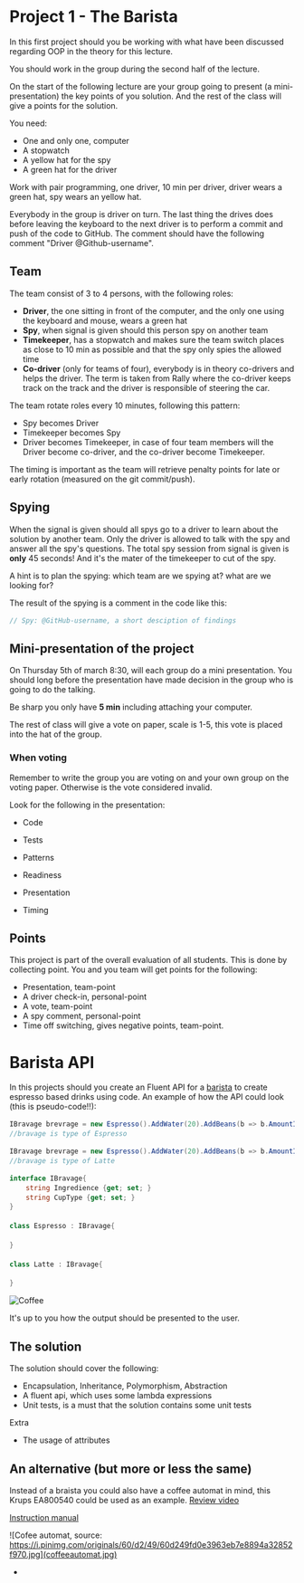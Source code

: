 # Project 1 - The Barista
In this first project should you be working with what have been discussed regarding OOP in the theory for this lecture.

You should work in the group during the second half of the lecture.

On the start of the following lecture are your group going to present (a mini-presentation) the key points of you solution. And the rest of the class will give a points for the solution.

You need:

* One and only one, computer
* A stopwatch
* A yellow hat for the spy
* A green hat for the driver

Work with pair programming, one driver, 10 min per driver, driver wears a green hat, spy wears an yellow hat.

Everybody in the group is driver on turn. The last thing the drives does before leaving the keyboard to the next driver is to perform a commit and push of the code to GitHub. The comment should have the following comment "Driver @Github-username".

## Team

The team consist of 3 to 4 persons, with the following roles:

- **Driver**, the one sitting in front of the computer, and the only one using the keyboard and mouse, wears a green hat
- **Spy**, when signal is given should this person spy on another team
- **Timekeeper**, has a stopwatch and makes sure the team switch places as close to 10 min as possible and that the spy only spies the allowed time
- **Co-driver** (only for teams of four), everybody is in theory co-drivers and helps the driver. The term is taken from Rally where the co-driver keeps track on the track and the driver is responsible of steering the car.

The team rotate roles every 10 minutes, following this pattern:

* Spy becomes Driver
* Timekeeper becomes Spy
* Driver becomes Timekeeper, in case of four team members will the Driver become co-driver, and the co-driver become Timekeeper.

The timing is important as the team will retrieve penalty points for late or early rotation (measured on the git commit/push).

## Spying

When the signal is given should all spys go to a driver to learn about the solution by another team. Only the driver is allowed to talk with the spy and answer all the spy's questions. The total spy session from signal is given is **only** 45 seconds! And it's the mater of the timekeeper to cut of the spy.

A hint is to plan the spying: which team are we spying at? what are we looking for?

The result of the spying is a comment in the code like this:

```C#
// Spy: @GitHub-username, a short desciption of findings
```

## Mini-presentation of the project

On Thursday 5th of march 8:30, will each group do a mini presentation. You should long before the presentation have made decision in the group who is going to do the talking.

Be sharp you only have **5 min** including attaching your computer.

The rest of class will give a vote on paper, scale is 1-5, this vote is placed into the hat of the group.

### When voting

Remember to write the group you are voting on and your own group on the voting paper. Otherwise is the vote considered invalid.

Look for the following in the presentation:

- Code
- Tests
- Patterns
- Readiness
- Presentation

- Timing

## Points

This project is part of the overall evaluation of all students. This is done by collecting point. You and you team will get points for the following:

- Presentation, team-point
- A driver check-in, personal-point
- A vote, team-point
- A spy comment, personal-point
- Time off switching, gives negative points, team-point.

# Barista API
In this projects should you create an Fluent API for a [barista](https://en.wikipedia.org/wiki/Barista) to create espresso based drinks using code. An example of how the API could look (this is pseudo-code!!):

```c#
IBravage brevrage = new Espresso().AddWater(20).AddBeans(b => b.AmountInG = 5 && b.Sort = CoffeSorts.Robusta).ToBravage();
//bravage is type of Espresso
```





```c#
IBravage brevrage = new Espresso().AddWater(20).AddBeans(b => b.AmountInG = 7 && b.Sort = CoffeSorts.Robusta).AddMilk().ToBravage();
//bravage is type of Latte
```





```C#
interface IBravage{
	string Ingredience {get; set; }
    string CupType {get; set; }
}

class Espresso : IBravage{
	
}

class Latte : IBravage{
    
}
```



![Coffee](https://i.pinimg.com/474x/f0/16/57/f01657c547416ccac3bf3f3577b04910--coffee-cafe-coffee-shops.jpg)





It's up to you how the output should be presented to the user.

## The solution 

The solution should cover the following:

- Encapsulation, Inheritance, Polymorphism, Abstraction
- A fluent api, which uses some lambda expressions
- Unit tests, is a must that the solution contains some unit tests

Extra

- The usage of attributes

## An alternative (but more or less the same)

Instead of a braista you could also have a coffee automat in mind, this Krups EA800540 could be used as an example.
[Review video](https://www.youtube.com/watch?v=pcDvSwqWUbc)

[Instruction manual](https://www.krups.co.uk/medias/?context=bWFzdGVyfHJvb3R8MzU0ODA0OXxhcHBsaWNhdGlvbi9wZGZ8aGU3L2g4ZS8xMjU0MzI2NjQyMjgxNC5wZGZ8MTJmMWFkODFjYzc3ZTg4NDdjYzViNDE5NjVmYzhiMTM5OTAzOTg1M2UzZGE1NDYwNzgzYjQ2MDE2ZjgxM2FhMg)




![Cofee automat, source: https://i.pinimg.com/originals/60/d2/49/60d249fd0e3963eb7e8894a32852f970.jpg](coffeeautomat.jpg)



- 

  






